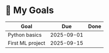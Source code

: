 # 🎯 My Goals

| Goal                 | Due       | Done |
|----------------------|-----------|------|
| Python basics        | 2025-09-01|      |
| First ML project     | 2025-09-15|      |
